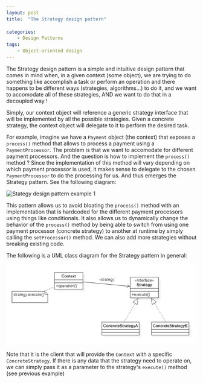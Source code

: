 ```yaml
---
layout: post
title:  "The Strategy design pattern"

categories: 
    - Design Patterns
tags:
    - Object-oriented design
---
```


The Strategy design pattern is a simple and intuitive design pattern that comes in mind when, in a given context (some object), we are trying to do something like accomplish a task or perform an operation and there happens to be different ways (strategies, algorithms...) to do it, and we want to accomodate all of these strategies, AND we want to do that in a decoupled way !

Simply, our context object will reference a generic strategy interface that will be implemented by all the possible strategies. Given a concrete strategy, the context object will delegate to it to perform the desired task.

For example, imagine we have a `Payment` object (the context) that exposes a `process()` method that allows to process a payment using a `PaymentProcessor`. The problem is that we want to accomodate for different payment processors. And the question is how to implement the `process()` method ?
Since the implementation of this method will vary depending on which payment processor is used, it makes sense to delegate to the chosen `PaymentProcessor` to do the processing for us. And thus emerges the Strategy pattern. See the following diagram:

![Stategy design pattern example 1](/images/blog/design-patterns-strategy/design_patterns_strategy_example_l.png)

This pattern allows us to avoid bloating the `process()` method with an implementation that is hardcoded for the different payment processors using things like conditionals. It also allows us to dynamically change the behavior of the `process()` method by being able to switch from using one payment processor (concrete strategy) to another at runtime by simply calling the `setProcessor()` method. We can also add more strategies without breaking existing code.

The following is a UML class diagram for the Strategy pattern in general:

![Stategy design pattern example 2](/images/blog/design-patterns-strategy/design_patterns_strategy_example_2.png)

Note that it is the client that will provide the `Context` with a specific `ConcreteStrategy`.
If there is any data that the strategy need to operate on, we can simply pass it as a parameter to the strategy's `execute()` method (see previous example)


